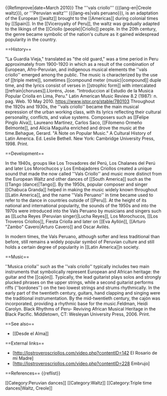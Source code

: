 {{Refimprove|date=March 2010}}
The '''vals criollo''' ({{lang-en|Creole waltz}}), or '''Peruvian waltz''' ({{lang-es|vals peruano}}), is an adaptation of the European [[waltz]] brought to the [[Americas]] during colonial times by [[Spain]]. In the [[Viceroyalty of Peru]], the waltz was gradually adapted to the likings of the [[Criollo (people)|Criollo]] people.  In the 20th century, the genre became symbolic of the nation's culture as it gained widespread popularity in the country.

==History==

"La Guardia Vieja," translated as "the old guard," was a time period in Peru approximately from 1900-1920 in which as a result of the combination of European, Afro-Peruvian, and indigenous  musical elements the ''vals criollo'' emerged among the public.  The music is characterized by the use of [[triple metre]], sometimes [[compound meter (music)|compound]] duple time, and the lyrics consist of verses in [[strophic form]] with intercalated [[refrain|choruses]].<ref>Lloréns, Jose. "Introduccion al Estudio de la Musica Popular Criolla en Lima, Peru." Latin American Music Review 8.2 (1987): n. pag. Web. 10 May 2010. <https://www.jstor.org/stable/780103></ref> Throughout the 1920s and 1930s, the ''vals criollo'' became the main musical expression of the urban working class, with its lyrics reflecting their cultural personality, conflicts, and value systems. Composers such as [[Felipe Pinglo Alva]], Laureano Martinez, Carlos Saco, [[Filomeno Ormeño Belmonte]], and Alicia Maguiña enriched and drove the music at the time.<ref>Behague, Gerard. "A Note on Popular Music." A Cultural History of Latin America. Ed. Leslie Bethell. New York: Cambridge University Press, 1998. Print.</ref>

==Development==

In the 1940s, groups like Los Trovadores del Perú, Los Chalanes del Perú and later Los Morochucos y Los Embajadores Criollos created a unique sound that made the now called ''Vals Criollo'' and music more distinct from the European Waltz and other dances of [[South America]] such as the [[Tango (dance)|Tango]]. By the 1950s, popular composer and singer [[Chabuca Granda]] helped in making the music widely known throughout [[Latin America]], and the name ''Vals Peruano'' in time became used to refer to the dance in countries outside of [[Peru]]. At the height of its national and international popularity, the sounds of the 1950s and into the 1970s were introduced into the Vals Peruano by musicians and singers such as [[Lucha Reyes (Peruvian singer)|Lucha Reyes]], Los Morochucos, [[Los Troveros Criollos]], Fiesta Criolla and later on [[Eva Ayllón]], [[Arturo "Zambo" Cavero|Arturo Cavero]] and Oscar Avilés.

In modern times, the Vals Peruano, although softer and less traditional than before, still remains a widely popular symbol of Peruvian culture and still holds a certain degree of popularity in [[Latin America]]n society.

==Music==

''Musica criolla'' such as the ''vals criollo'' typically  includes two main instruments that symbolically represent European and African heritage: the guitar and the [[cajón]]. Typically, the lead guitarist plays solos and strongly plucked phrases on the upper strings, while a second guitarist performs riffs (''bordones'') on the two lowest strings and strums rhythmically. In the early part of the twentieth century, guitars, hand clapping and singing were the traditional instrumentation. By the mid-twentieth century, the cajón was incorporated, providing a rhythmic base for the music.<ref>Feldman, Heidi Carolyn. Black Rhythms of Peru- Reviving African Musical Heritage in the Black Pacific. Middletown, CT: Wesleyan University Press, 2006. Print.</ref>

==See also==
* [[Desde el Alma]]

==External links==
* [http://lostroveroscriollos.com/video.php?contentID=142 El Rosario de mi Madre]
* [http://lostroveroscriollos.com/video.php?contentID=228 Embrujo]

==References==
{{reflist}}

[[Category:Peruvian dances]]
[[Category:Waltz]]
[[Category:Triple time dances|Waltz, Creole]]
